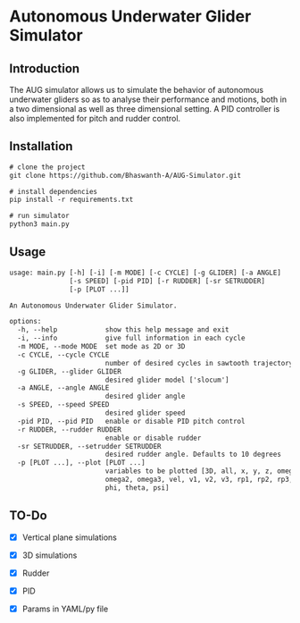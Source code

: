 # Autonomous Underwater Glider Simulator

## Introduction

The AUG simulator allows us to simulate the behavior of autonomous underwater gliders so as to analyse their performance and motions, both in a two dimensional as well as three dimensional setting. A PID controller is also implemented for pitch and rudder control.

## Installation

```txt
# clone the project
git clone https://github.com/Bhaswanth-A/AUG-Simulator.git

# install dependencies
pip install -r requirements.txt

# run simulator
python3 main.py
```

## Usage

```txt
usage: main.py [-h] [-i] [-m MODE] [-c CYCLE] [-g GLIDER] [-a ANGLE]
               [-s SPEED] [-pid PID] [-r RUDDER] [-sr SETRUDDER]
               [-p [PLOT ...]]

An Autonomous Underwater Glider Simulator.

options:
  -h, --help            show this help message and exit
  -i, --info            give full information in each cycle
  -m MODE, --mode MODE  set mode as 2D or 3D
  -c CYCLE, --cycle CYCLE
                        number of desired cycles in sawtooth trajectory
  -g GLIDER, --glider GLIDER
                        desired glider model ['slocum']
  -a ANGLE, --angle ANGLE
                        desired glider angle
  -s SPEED, --speed SPEED
                        desired glider speed
  -pid PID, --pid PID   enable or disable PID pitch control
  -r RUDDER, --rudder RUDDER
                        enable or disable rudder
  -sr SETRUDDER, --setrudder SETRUDDER
                        desired rudder angle. Defaults to 10 degrees
  -p [PLOT ...], --plot [PLOT ...]
                        variables to be plotted [3D, all, x, y, z, omega1,
                        omega2, omega3, vel, v1, v2, v3, rp1, rp2, rp3, mb,
                        phi, theta, psi]

```

## TO-Do
- [x] Vertical plane simulations
- [x] 3D simulations
- [x] Rudder
- [x] PID
- [x] Params in YAML/py file


